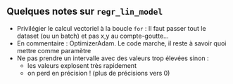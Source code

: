 ## Quelques notes sur `regr_lin_model`

* Privilégier le calcul vectoriel à la boucle `for` :
    Il faut passer tout le dataset (ou un batch) et pas x,y au compte-goutte...
* En commentaire : OptimizerAdam. Le code marche, il reste à savoir quoi mettre comme paramètre
* Ne pas prendre un intervalle avec des valeurs trop élevées sinon :
    * les valeurs explosent très rapidement
    * on perd en précision ! (plus de précisions vers 0) 
